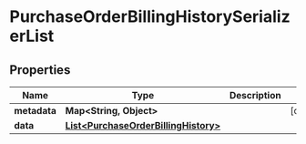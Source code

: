 

# PurchaseOrderBillingHistorySerializerList


## Properties

| Name | Type | Description | Notes |
|------------ | ------------- | ------------- | -------------|
|**metadata** | **Map&lt;String, Object&gt;** |  |  [optional] |
|**data** | [**List&lt;PurchaseOrderBillingHistory&gt;**](PurchaseOrderBillingHistory.md) |  |  |



